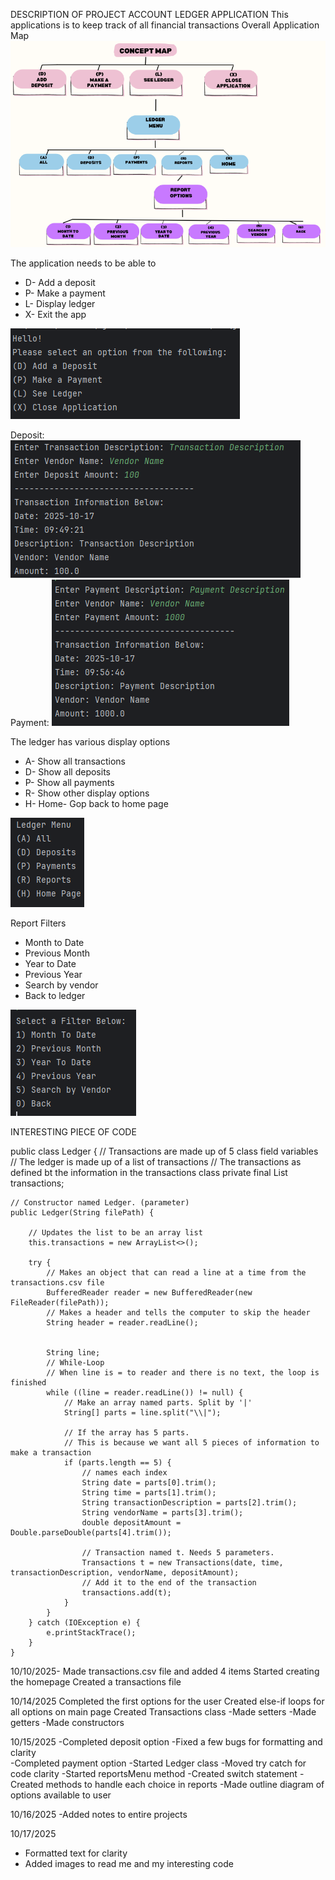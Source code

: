 DESCRIPTION OF PROJECT
ACCOUNT LEDGER APPLICATION
This applications is to keep track of all financial transactions 
Overall Application Map
![img_4.png](img_4.png)

The application needs to be able to 
- D- Add a deposit
- P- Make a payment
- L- Display ledger
- X- Exit the app

![img_6.png](img_6.png)

Deposit: ![img_7.png](img_7.png)
Payment: ![img_8.png](img_8.png)

The ledger has various display options
- A- Show all transactions
- D- Show all deposits
- P- Show all payments
- R- Show other display options
- H- Home- Gop back to home page 

![img_9.png](img_9.png)

Report Filters
- Month to Date
- Previous Month
- Year to Date
- Previous Year
- Search by vendor
- Back to ledger

![img_10.png](img_10.png)

INTERESTING PIECE OF CODE

public class Ledger {
// Transactions are made up of 5 class field variables
// The ledger is made up of a list of transactions
// The transactions as defined bt the information in the transactions class
private final List<Transactions> transactions;

    // Constructor named Ledger. (parameter)
    public Ledger(String filePath) {

        // Updates the list to be an array list
        this.transactions = new ArrayList<>();

        try {
            // Makes an object that can read a line at a time from the transactions.csv file
            BufferedReader reader = new BufferedReader(new FileReader(filePath));
            // Makes a header and tells the computer to skip the header
            String header = reader.readLine();


            String line;
            // While-Loop
            // When line is = to reader and there is no text, the loop is finished
            while ((line = reader.readLine()) != null) {
                // Make an array named parts. Split by '|'
                String[] parts = line.split("\\|");

                // If the array has 5 parts.
                // This is because we want all 5 pieces of information to make a transaction
                if (parts.length == 5) {
                    // names each index
                    String date = parts[0].trim();
                    String time = parts[1].trim();
                    String transactionDescription = parts[2].trim();
                    String vendorName = parts[3].trim();
                    double depositAmount = Double.parseDouble(parts[4].trim());

                    // Transaction named t. Needs 5 parameters.
                    Transactions t = new Transactions(date, time, transactionDescription, vendorName, depositAmount);
                    // Add it to the end of the transaction
                    transactions.add(t);
                }
            }
        } catch (IOException e) {
            e.printStackTrace();
        }
    }




10/10/2025- Made transactions.csv file and added 4 items
Started creating the homepage
Created a transactions file 

10/14/2025
Completed the first options for the user
Created else-if loops for all options on main page
Created Transactions class
-Made setters
-Made getters
-Made constructors

10/15/2025
-Completed deposit option
-Fixed a few bugs for formatting and clarity  
-Completed payment option
-Started Ledger class 
-Moved try catch for code clarity
-Started reportsMenu method
-Created switch statement 
-Created methods to handle each choice in reports 
-Made outline diagram of options available to user

10/16/2025
-Added notes to entire projects

10/17/2025
- Formatted text for clarity
- Added images to read me and my interesting code
